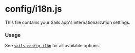 # config/i18n.js

This file contains your Sails app's internationalization settings.

### Usage

See [`sails.config.i18n`](https://sailsjs.com/documentation/reference/configuration/sails-config-i-18-n) for all available options.

<docmeta name="displayName" value="i18n.js">
